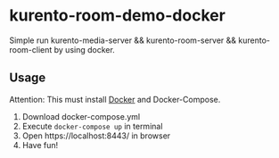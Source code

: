 # kurento-room-demo-docker
Simple run kurento-media-server &amp;&amp; kurento-room-server &amp;&amp; kurento-room-client by using docker.

## Usage
Attention: This must install [Docker](https://www.docker.com/) and Docker-Compose.

1. Download docker-compose.yml
2. Execute `docker-compose up` in terminal
3. Open https://localhost:8443/ in browser
4. Have fun!
